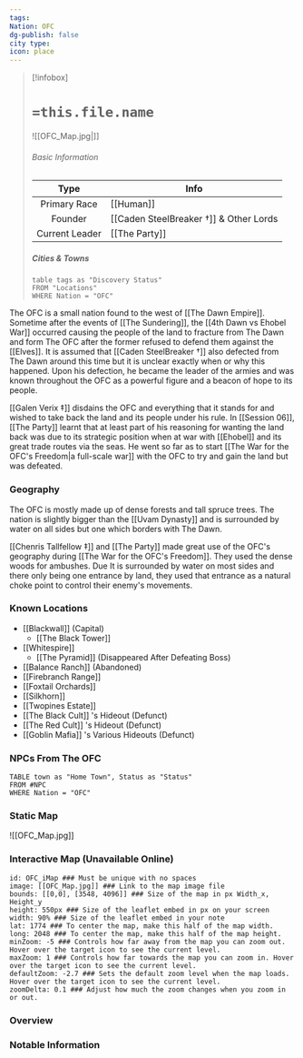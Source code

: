 ```yaml
---
tags: 
Nation: OFC
dg-publish: false
city type: 
icon: place
---
```

> [!infobox]
> 
>  # `=this.file.name`
> ![[OFC_Map.jpg|]]
> ###### Basic Information
> 
>  Type | Info |
> :----: | --- |
>  Primary Race | [[Human]] |
>  Founder | [[Caden SteelBreaker †]] & Other Lords |
>  Current Leader | [[The Party]] |
>  ##### Cities & Towns 
>  ```dataview
>  table tags as "Discovery Status"
>  FROM "Locations"
>  WHERE Nation = "OFC"
>  
>  ```

The OFC is a small nation found to the west of [[The Dawn Empire]]. Sometime after the events of [[The Sundering]], the [[4th Dawn vs Ehobel War]] occurred causing the people of the land to fracture from The Dawn and form The OFC after the former refused to defend them against the [[Elves]]. It is assumed that [[Caden SteelBreaker †]] also defected from The Dawn around this time but it is unclear exactly when or why this happened. Upon his defection, he became the leader of the armies and was known throughout the OFC as a powerful figure and a beacon of hope to its people.

[[Galen Verix ‡]] disdains the OFC and everything that it stands for and wished to take back the land and its people under his rule. In [[Session 06]], [[The Party]] learnt that at least part of his reasoning for wanting the land back was due to its strategic position when at war with [[Ehobel]] and its great trade routes via the seas. He went so far as to start [[The War for the OFC's Freedom|a full-scale war]] with the OFC to try and gain the land but was defeated.

### Geography 
The OFC is mostly made up of dense forests and tall spruce trees. The nation is slightly bigger than the [[Uvam Dynasty]] and is surrounded by water on all sides but one which borders with The Dawn. 

[[Chenris Tallfellow ‡]] and [[The Party]] made great use of the OFC's geography during [[The War for the OFC's Freedom]]. They used the dense woods for ambushes. Due It is surrounded by water on most sides and there only being one entrance by land, they used that entrance as a natural choke point to control their enemy's movements.  

### Known Locations
- [[Blackwall]] (Capital)
	- [[The Black Tower]]
- [[Whitespire]]
	- [[The Pyramid]] (Disappeared After Defeating Boss)
- [[Balance Ranch]] (Abandoned)
- [[Firebranch Range]]
- [[Foxtail Orchards]]
- [[Silkhorn]]
- [[Twopines Estate]]
- [[The Black Cult]] 's Hideout (Defunct)
- [[The Red Cult]] 's Hideout (Defunct)
- [[Goblin Mafia]] 's Various Hideouts (Defunct)

### NPCs From The OFC
```dataview
TABLE town as "Home Town", Status as "Status"
FROM #NPC
WHERE Nation = "OFC" 

```

### Static Map
![[OFC_Map.jpg]]

### Interactive Map (Unavailable Online) 
```leaflet  
id: OFC_iMap ### Must be unique with no spaces  
image: [[OFC_Map.jpg]] ### Link to the map image file  
bounds: [[0,0], [3548, 4096]] ### Size of the map in px Width_x, Height_y  
height: 550px ### Size of the leaflet embed in px on your screen  
width: 90% ### Size of the leaflet embed in your note  
lat: 1774 ### To center the map, make this half of the map width.  
long: 2048 ### To center the map, make this half of the map height.  
minZoom: -5 ### Controls how far away from the map you can zoom out. Hover over the target icon to see the current level.  
maxZoom: 1 ### Controls how far towards the map you can zoom in. Hover over the target icon to see the current level.  
defaultZoom: -2.7 ### Sets the default zoom level when the map loads. Hover over the target icon to see the current level.  
zoomDelta: 0.1 ### Adjust how much the zoom changes when you zoom in or out.
```
### Overview


### Notable Information 